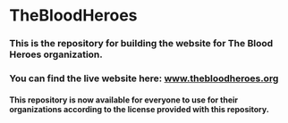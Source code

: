 # TheBloodHeroes
### This is the repository for building the website for **The Blood Heroes** organization.
### You can find the live website here: www.thebloodheroes.org
#### This repository is now available for everyone to use for their organizations according to the license provided with this repository.
